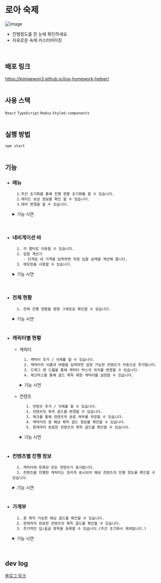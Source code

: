 # 로아 숙제 
![image](https://user-images.githubusercontent.com/79837001/182553467-1378345c-594f-4dd8-b11e-8f3a27b6d8db.png)

- 진행정도를 한 눈에 확인하세요
- 자유로운 숙제 커스터마이징
<br/>

## 배포 링크
https://kimjaewon3.github.io/loa-homework-helper/
<br/>
<br/>

## 사용 스택
`React`
`TypeScript`
`Redux`
`Styled-components`
<br/>
<br/>

## 실행 방법
 ```npm start```
<br/>
<br/>

## 기능
 - ### 메뉴
   ```
     1.주간 초기화를 통해 진행 현황 초기화를 할 수 있습니다.
     2.레이드 보상 정보를 확인 할 수 있습니다.
     3.테마 변경을 할 수 있습니다.
   ```
   <details>
     <summary>기능 시연</summary>

    </details>    
<br/>
    
 - ### 네비게이션 바
   ```
     1. 각 챕터로 이동할 수 있습니다.
     2. 입찰 계산기
        - 인게임 내 가격을 입력하면 적정 입찰 금액을 계산해 줍니다.
     3. 메모장을 사용할 수 있습니다.
   ```
   <details>
     <summary>기능 시연</summary>

    </details>    
<br/>
    
 - ### 전체 현황
   ```
     1. 전체 진행 현황을 원형 그래프로 확인할 수 있습니다.
   ```
   <details>
     <summary>기능 시연</summary>

    </details>    
    <br/>
    
 - ### 캐릭터별 현황
   - 캐릭터
     ```
       1. 캐릭터 추가 / 삭제를 할 수 있습니다. 
       2. 캐릭터의 이름과 레벨을 입력하면 입장 가능한 컨텐츠가 자동으로 추가됩니다.
       3. 드래그 앤 드롭을 통해 캐릭터 박스의 위치를 변경할 수 있습니다.
       4. 체크박스를 통해 골드 획득 제한 캐릭터를 설정할 수 있습니다.
     ```
     <details>
     <summary>기능 시연</summary>

    </details>    
    <br/>
    
   - 컨텐츠
     ```
        1. 컨텐츠 추가 / 삭제를 할 수 있습니다.
        2. 컨텐츠의 획득 골드를 변경할 수 있습니다.
        3. 체크를 통해 컨텐츠의 완료 여부를 저장할 수 있습니다.
        4. 캐릭터의 총 예상 획득 골드 정보를 확인할 수 있습니다.
        5. 현재까지 완료한 컨텐츠의 획득 골드를 확인할 수 있습니다.
     ```
     <details>
     <summary>기능 시연</summary>

    </details>    
    <br/>
    
  - ### 컨텐츠별 진행 정보
    ```
      1. 캐릭터에 등록된 모든 컨텐츠가 표시됩니다.
      2. 컨텐츠를 진행한 캐릭터는 흐리게 표시되어 해당 컨텐츠의 진행 정도를 확인할 수 있습니다.
    ```
    <details>
     <summary>기능 시연</summary>

    </details>    
    <br/>
    
  - ### 가계부
    ```
      1. 총 획득 가능한 예상 골드를 확인할 수 있습니다.
      2. 현재까지 완료한 컨텐츠의 획득 골드를 확인할 수 있습니다.
      3. 추가적인 입/출금 항목을 등록할 수 있습니다.(주간 초기화시 제외됩니다.)
    ```
    <details>
     <summary>기능 시연</summary>

    </details>    
   <br/>
   
   
## dev log
[블로그 링크](https://pinnate-tortoise-471.notion.site/89c499d570594cacb1a9fbb7ed927620)
